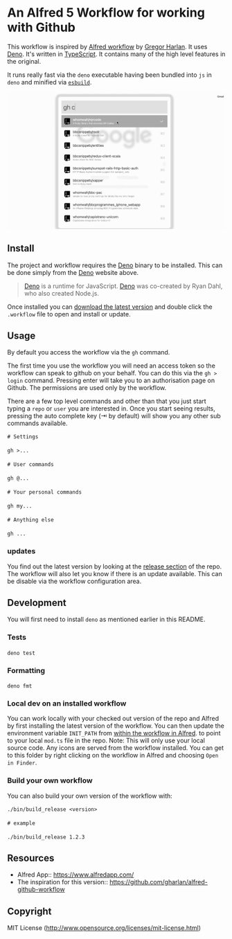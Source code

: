 # An Alfred 5 Workflow for working with Github

This workflow is inspired by
[Alfred workflow](https://github.com/gharlan/alfred-github-workflow) by
[Gregor Harlan](https://github.com/gharlan). It uses [Deno](https://deno.land/).
It's written in [TypeScript](https://www.typescriptlang.org/). It contains many
of the high level features in the original.

It runs really fast via the `deno` executable having been bundled into `js` in
`deno` and minified via [`esbuild`](https://esbuild.github.io/).

![Github Alfred 5 Workflow](./assets/workflow.gif)

## Install

The project and workflow requires the [Deno](https://deno.land/) binary to be
installed. This can be done simply from the [Deno](https://deno.land/) website
above.

> [Deno](https://deno.land/) is a runtime for JavaScript.
> [Deno](https://deno.land/) was co-created by Ryan Dahl, who also created
> Node.js.

Once installed you can
[download the latest version](https://github.com/whomwah/alfred-github-workflow/releases)
and double click the `.workflow` file to open and install or update.

## Usage

By default you access the workflow via the `gh` command.

The first time you use the workflow you will need an access token so the
workflow can speak to github on your behalf. You can do this via the
`gh > login` command. Pressing enter will take you to an authorisation page on
Github. The permissions are used only by the workflow.

There are a few top level commands and other than that you just start typing a
`repo` or `user` you are interested in. Once you start seeing results, pressing
the auto complete key (⇥ by default) will show you any other sub commands
available.

```
# Settings

gh >...

# User commands

gh @...

# Your personal commands

gh my...

# Anything else

gh ...
```

### updates

You find out the latest version by looking at the
[release section](https://github.com/whomwah/alfred-github-workflow/releases) of
the repo. The workflow will also let you know if there is an update available.
This can be disable via the workflow configuration area.

## Development

You will first need to install `deno` as mentioned earlier in this README.

### Tests

`deno test`

### Formatting

`deno fmt`

### Local dev on an installed workflow

You can work locally with your checked out version of the repo and Alfred by
first installing the latest version of the workflow. You can then update the
environment variable `INIT_PATH` from
[within the workflow in Alfred](https://www.alfredapp.com/help/workflows/advanced/variables/#environment).
to point to your local `mod.ts` file in the repo. Note: This will only use your
local source code. Any icons are served from the workflow installed. You can get
to this folder by right clicking on the workflow in Alfred and choosing
`Open in Finder`.

### Build your own workflow

You can also build your own version of the workflow with:

```
./bin/build_release <version>

# example

./bin/build_release 1.2.3
```

## Resources

- Alfred App:: https://www.alfredapp.com/
- The inspiration for this version::
  https://github.com/gharlan/alfred-github-workflow

## Copyright

MIT License (http://www.opensource.org/licenses/mit-license.html)
